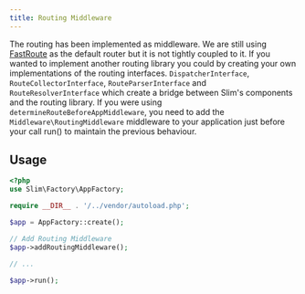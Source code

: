 ```yaml
---
title: Routing Middleware
---
```


The routing has been implemented as middleware. We are still using [FastRoute](https://github.com/nikic/FastRoute) as the default router but it is not tightly coupled to it.
If you wanted to implement another routing library you could by creating your own implementations of the routing interfaces. `DispatcherInterface`, `RouteCollectorInterface`, `RouteParserInterface` and `RouteResolverInterface` which create a bridge between Slim's components and the routing library.
If you were using `determineRouteBeforeAppMiddleware`, you need to add the `Middleware\RoutingMiddleware` middleware to your application just before your call run() to maintain the previous behaviour.

## Usage
```php
<?php
use Slim\Factory\AppFactory;

require __DIR__ . '/../vendor/autoload.php';

$app = AppFactory::create();

// Add Routing Middleware
$app->addRoutingMiddleware();

// ...

$app->run();
```
